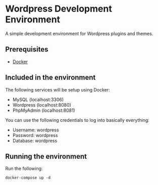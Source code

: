 # Wordpress Development Environment

A simple development environment for Wordpress plugins and themes.

## Prerequisites
- [Docker](https://www.docker.com/)

## Included in the environment

The following services will be setup using Docker:

- MySQL (localhost:3306)
- Wordpress (localhost:8080)
- PhpMyAdmin (localhost:8081)

You can use the following credentials to log into basically everything:

- Username: wordpress
- Password: wordpress
- Database: wordpress

## Running the environment
Run the following:
```
docker-compose up -d
```
